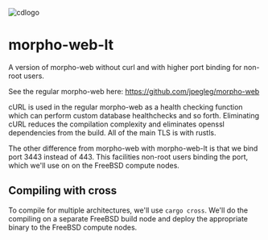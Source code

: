 ![cdlogo](https://carefuldata.com/images/cdlogo.png)

# morpho-web-lt

A version of morpho-web without curl and with higher port binding for non-root users.

See the regular morpho-web here: https://github.com/jpegleg/morpho-web

cURL is used in the regular morpho-web as a health checking function which can perform
custom database healthchecks and so forth. Eliminating cURL reduces the
compilation complexity and eliminates openssl dependencies from the build. All
of the main TLS is with rustls.

The other difference from morpho-web with morpho-web-lt is that we bind port 3443 instead of 443.
This facilities non-root users binding the port, which we'll use on on the FreeBSD compute nodes.

## Compiling with cross

To compile for multiple architectures, we'll use `cargo cross`. We'll do the compiling on
a separate FreeBSD build node and deploy the appropriate binary to the FreeBSD compute nodes.

